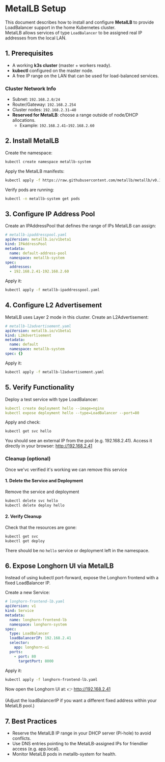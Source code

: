 # MetalLB Setup

This document describes how to install and configure **MetalLB** to provide LoadBalancer support in the home Kubernetes cluster.  
MetalLB allows services of type `LoadBalancer` to be assigned real IP addresses from the local LAN.

## 1. Prerequisites

- A working **k3s cluster** (master + workers ready).  
- **kubectl** configured on the master node.  
- A free IP range on the LAN that can be used for load-balanced services.  

### Cluster Network Info

- Subnet: `192.168.2.0/24`  
- Router/Gateway: `192.168.2.254`  
- Cluster nodes: `192.168.2.31–40`  
- **Reserved for MetalLB**: choose a range outside of node/DHCP allocations.  
  - Example: `192.168.2.41–192.168.2.60`

## 2. Install MetalLB

Create the namespace:

```bash
kubectl create namespace metallb-system
```

Apply the MetalLB manifests:

```bash
kubectl apply -f https://raw.githubusercontent.com/metallb/metallb/v0.14.5/config/manifests/metallb-native.yaml
```

Verify pods are running:

```bash
kubectl -n metallb-system get pods
```

## 3. Configure IP Address Pool

Create an IPAddressPool that defines the range of IPs MetalLB can assign:

```yaml
# metallb-ipaddresspool.yaml
apiVersion: metallb.io/v1beta1
kind: IPAddressPool
metadata:
  name: default-address-pool
  namespace: metallb-system
spec:
  addresses:
  - 192.168.2.41-192.168.2.60
```

Apply it:

```bash
kubectl apply -f metallb-ipaddresspool.yaml
```

## 4. Configure L2 Advertisement

MetalLB uses Layer 2 mode in this cluster. Create an L2Advertisement:

```yaml
# metallb-l2advertisement.yaml
apiVersion: metallb.io/v1beta1
kind: L2Advertisement
metadata:
  name: default
  namespace: metallb-system
spec: {}
```

Apply it:

```bash
kubectl apply -f metallb-l2advertisement.yaml
```

## 5. Verify Functionality

Deploy a test service with type LoadBalancer:

```yaml
kubectl create deployment hello --image=nginx
kubectl expose deployment hello --type=LoadBalancer --port=80
```

Apply and check:

```bash
kubectl get svc hello
```

You should see an external IP from the pool (e.g. 192.168.2.41).
Access it directly in your browser: http://192.168.2.41

### Cleanup (optional)

Once we'vc verified it's working we can remove this service

#### 1. Delete the Service and Deployment

Remove the service and deployment

```bash
kubectl delete svc hello
kubectl delete deploy hello
```

#### 2. Verify Cleanup

Check that the resources are gone:

```bash
kubectl get svc
kubectl get deploy
```

There should be no `hello` service or deployment left in the namespace.

## 6. Expose Longhorn UI via MetalLB

Instead of using kubectl port-forward, expose the Longhorn frontend with a fixed LoadBalancer IP.

Create a new Service:

```yaml
# longhorn-frontend-lb.yaml
apiVersion: v1
kind: Service
metadata:
  name: longhorn-frontend-lb
  namespace: longhorn-system
spec:
  type: LoadBalancer
  loadBalancerIP: 192.168.2.41
  selector:
    app: longhorn-ui
  ports:
    - port: 80
      targetPort: 8000
```

Apply it:

```bash
kubectl apply -f longhorn-frontend-lb.yaml
```

Now open the Longhorn UI at:
👉 http://192.168.2.41

(Adjust the loadBalancerIP if you want a different fixed address within your MetalLB pool.)

## 7. Best Practices

- Reserve the MetalLB IP range in your DHCP server (Pi-hole) to avoid conflicts.
- Use DNS entries pointing to the MetalLB-assigned IPs for friendlier access (e.g. app.local).
- Monitor MetalLB pods in metallb-system for health.
